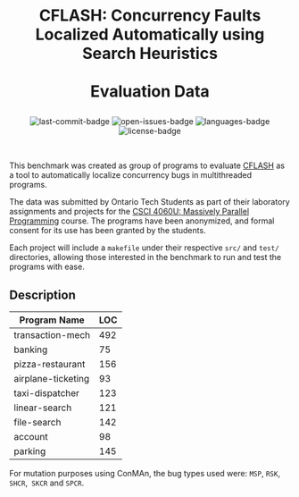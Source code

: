 # <p align="center">CFLASH: Concurrency Faults Localized Automatically using Search Heuristics<br><br>Evaluation Data</p>

<p align="center">
    <img src="https://img.shields.io/github/last-commit/sqrlab/cflash-data.svg?style=flat" alt="last-commit-badge"/>
    <img src="https://img.shields.io/github/issues-raw/sqrlab/cflash-data.svg?style=flat" alt="open-issues-badge"/>
    <img src="https://img.shields.io/github/languages/count/sqrlab/cflash-data.svg?style=flat" alt="languages-badge"/>
    <img src="https://img.shields.io/github/license/sqrlab/cflash-data.svg?style=flat" alt="license-badge"/>
</p>

<br>

This benchmark was created as group of programs to evaluate [CFLASH](https://github.com/sqrlab/cflash) as a tool to automatically localize concurrency bugs in multithreaded programs.



The data was submitted by Ontario Tech Students as part of their laboratory assignments and projects for the [CSCI 4060U: Massively Parallel Programming](http://www.sqrlab.ca/csci4060u/) course. The programs have been anonymized, and formal consent for its use has been granted by the students.



Each project will include a `makefile` under their respective `src/` and `test/` directories, allowing those interested in the benchmark to run and test the programs with ease.

## Description

| Program Name       | LOC  |
| ------------------ | :--- |
| transaction-mech   | 492  |
| banking            | 75   |
| pizza-restaurant   | 156  |
| airplane-ticketing | 93   |
| taxi-dispatcher    | 123  |
| linear-search      | 121  |
| file-search        | 142  |
| account            | 98   |
| parking            | 145  |

For mutation purposes using ConMAn, the bug types used were: `MSP`, `RSK`,` SHCR`,` SKCR` and `SPCR`.